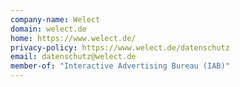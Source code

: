 ```yaml
---
company-name: Welect
domain: welect.de
home: https://www.welect.de/
privacy-policy: https://www.welect.de/datenschutz
email: datenschutz@welect.de
member-of: "Interactive Advertising Bureau (IAB)"
---
```





